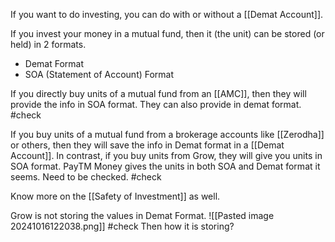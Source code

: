 If you want to do investing, you can do with or without a [[Demat Account]].

If you invest your money in a mutual fund, then it (the unit) can be stored (or held) in 2 formats.
- Demat Format
- SOA (Statement of Account) Format

If you directly buy units of a mutual fund from an [[AMC]], then they will provide the info in SOA format. They can also provide in demat format. #check 

If you buy units of a mutual fund from a brokerage accounts like [[Zerodha]] or others, then they will save the info in Demat format in a [[Demat Account]]. In contrast, if you buy units from Grow, they will give you units in SOA format. PayTM Money gives the units in both SOA and Demat format it seems. Need to be checked. #check 

Know more on the [[Safety of Investment]] as well.

Grow is not storing the values in Demat Format.
![[Pasted image 20241016122038.png]]
#check Then how it is storing? 
